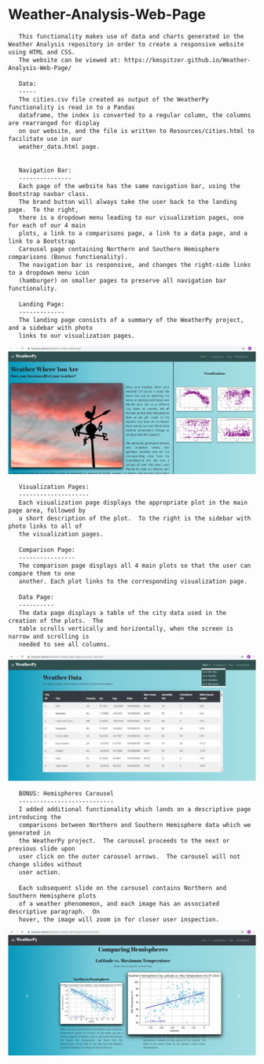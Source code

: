 # Weather-Analysis-Web-Page
 
       
       
       This functionality makes use of data and charts generated in the Weather Analysis repository in order to create a responsive website using HTML and CSS.
       The website can be viewed at: https://kmspitzer.github.io/Weather-Analysis-Web-Page/
       
       Data:
       -----
       The cities.csv file created as output of the WeatherPy functionality is read in to a Pandas
       dataframe, the index is converted to a regular column, the columns are rearranged for display
       on our website, and the file is written to Resources/cities.html to facilitate use in our
       weather_data.html page.
       
       
       Navigation Bar:
       ---------------
       Each page of the website has the same navigation bar, using the Bootstrap navbar class.
       The brand button will always take the user back to the landing page.  To the right,
       there is a dropdown menu leading to our visualization pages, one for each of our 4 main
       plots, a link to a comparisons page, a link to a data page, and a link to a Bootstrap
       Carousel page containing Northern and Southern Hemisphere comparisons (Bonus functionality).
       The navigation bar is responsive, and changes the right-side links to a dropdown menu icon
       (hamburger) on smaller pages to preserve all navigation bar functionality.
       
       Landing Page:
       -------------
       The landing page consists of a summary of the WeatherPy project, and a sidebar with photo
       links to our visualization pages.
       
       
   ![image](/assets/weblandingpage.png)
       
       
       Visualization Pages:
       --------------------
       Each visualization page displays the appropriate plot in the main page area, followed by
       a short description of the plot.  To the right is the sidebar with photo links to all of
       the visualization pages.
       
       Comparison Page:
       ----------------
       The comparison page displays all 4 main plots so that the user can compare them to one
       another. Each plot links to the corresponding visualization page.
       
       Data Page:
       ----------
       The data page displays a table of the city data used in the creation of the plots.  The
       table scrolls vertically and horizontally, when the screen is narrow and scrolling is
       needed to see all columns.
       
   ![image](/assets/datatblpage.png)
       
       BONUS: Hemispheres Carousel
       ---------------------------
       I added additional functionality which lands on a descriptive page introducing the
       comparisons between Northern and Southern Hemisphere data which we generated in
       the WeatherPy project.  The carousel proceeds to the next or previous slide upon
       user click on the outer carousel arrows.  The carousel will not change slides without
       user action.
       
       Each subsequent slide on the carousel contains Northern and Southern Hemisphere plots
       of a weather phenomemon, and each image has an associated descriptive paragraph.  On
       hover, the image will zoom in for closer user inspection.
       

   ![image](/assets/carouselpage.png)

